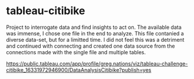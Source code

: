 # tableau-citibike

Project to interrogate data and find insights to act on. 
The available data was immense, I chose one file in the end to analyze. 
This file contanied a diverse data-set, but for a limitted time.
I did not feel this was a detriment and continued with connecting and 
created one data source from the connections made with the single file and
multiple tables. 

https://public.tableau.com/app/profile/greg.nations/viz/tableau-challenge-citibike_16331972946900/DataAnalysisCitibike?publish=yes
